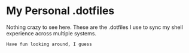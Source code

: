 # My Personal .dotfiles

Nothing crazy to see here. These are the .dotfiles I use to sync my shell experience across multiple systems.

```Have fun looking around, I guess```
